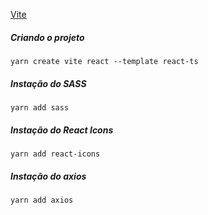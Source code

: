 [Vite](https://vitejs.dev/guide/)

##### Criando o projeto
```
yarn create vite react --template react-ts
```

##### Instação do SASS
```
yarn add sass
```

##### Instação do React Icons
```
yarn add react-icons
```

##### Instação do axios
```
yarn add axios
```